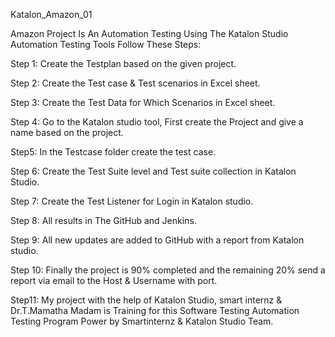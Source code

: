 Katalon_Amazon_01

Amazon Project Is An Automation Testing Using The Katalon Studio Automation Testing Tools Follow These Steps:

Step 1: Create the Testplan based on the given project. 

Step 2: Create the Test case & Test scenarios in Excel sheet. 

Step 3: Create the Test Data for Which Scenarios in Excel sheet. 

Step 4: Go to the Katalon studio tool, First create the Project and give a name based on the project. 

Step5: In the Testcase folder create the test case.

Step 6: Create the Test Suite level and Test suite collection in Katalon Studio. 

Step 7: Create the Test Listener for Login in Katalon studio. 

Step 8: All results in The GitHub and Jenkins.

Step 9: All new updates are added to GitHub with a report from Katalon studio. 

Step 10: Finally the project is 90% completed and the remaining 20% send a report via email to the Host & Username with port.

Step11: My project with the help of Katalon Studio, smart internz & Dr.T.Mamatha Madam is Training for this Software Testing Automation Testing Program Power by Smartinternz & Katalon Studio Team.


